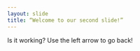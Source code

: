 ```yaml
---
layout: slide
title: “Welcome to our second slide!”
---
```

Is it working?
Use the left arrow to go back!
